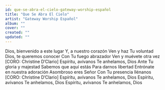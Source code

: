 ```yaml
---
id: que-se-abra-el-cielo-gateway-worship-español
title: "Que Se Abra El Cielo"
artist: "Gateway Worship Español"
album: ""
cover: ""
created: ""
updated: ""
---
```


Dios, bienvenido a este lugar
Y, a nuestro corazón
Ven y haz Tu voluntad
Dios, te queremos conocer
Con Tu fuego abrazador
Ven y muévete otra vez
[CORO: Christine D’Clario]
Espíritu, avívanos
Te anhelamos, Dios
Ante Tu gloria y majestad
Sabemos que aquí estás
Para darnos libertad
Entrónate en nuestra adoración
Asombroso eres Señor
Con Tu presencia llénanos
[CORO: Christine D’Clario]
Espíritu, avívanos
Te anhelamos, Dios
Espíritu, avívanos
Te anhelamos, Dios
Espíritu, avívanos
Te anhelamos, Dios